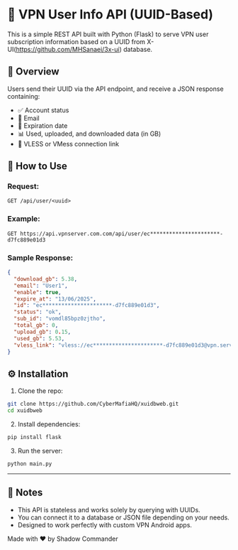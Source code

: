 # 🔐 VPN User Info API (UUID-Based)

This is a simple REST API built with Python (Flask) to serve VPN user subscription information based on a UUID from X-UI(https://github.com/MHSanaei/3x-ui) database.

## 📌 Overview

Users send their UUID via the API endpoint, and receive a JSON response containing:

- ✅ Account status
- 📩 Email
- 📅 Expiration date
- 📊 Used, uploaded, and downloaded data (in GB)
- 🔗 VLESS or VMess connection link

## 🚀 How to Use

### Request:

```
GET /api/user/<uuid>
```

### Example:

```
GET https://api.vpnserver.com.com/api/user/ec**********************-d7fc889e01d3
```

### Sample Response:

```json
{
  "download_gb": 5.38,
  "email": "User1",
  "enable": true,
  "expire_at": "13/06/2025",
  "id": "ec**********************-d7fc889e01d3",
  "status": "ok",
  "sub_id": "vomdl85bpz0zjtho",
  "total_gb": 0,
  "upload_gb": 0.15,
  "used_gb": 5.53,
  "vless_link": "vless://ec**********************-d7fc889e01d3@vpn.server.com:443?...#User1"
}
```

## ⚙️ Installation

1. Clone the repo:

```bash
git clone https://github.com/CyberMafiaHQ/xuidbweb.git
cd xuidbweb
```

2. Install dependencies:

```bash
pip install flask
```

3. Run the server:

```bash
python main.py
```

---

## 📝 Notes

- This API is stateless and works solely by querying with UUIDs.
- You can connect it to a database or JSON file depending on your needs.
- Designed to work perfectly with custom VPN Android apps.


Made with ❤️ by Shadow Commander
